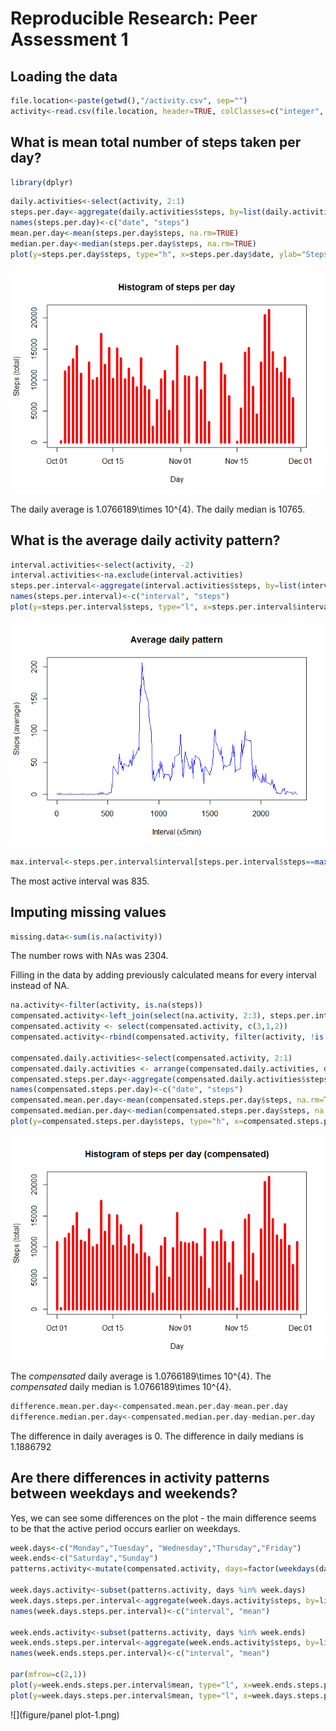 # Reproducible Research: Peer Assessment 1


## Loading the data

```r
file.location<-paste(getwd(),"/activity.csv", sep="")
activity<-read.csv(file.location, header=TRUE, colClasses=c("integer", "Date", "integer"))
```

## What is mean total number of steps taken per day?


```r
library(dplyr)
```


```r
daily.activities<-select(activity, 2:1)
steps.per.day<-aggregate(daily.activities$steps, by=list(daily.activities$date), FUN=sum)
names(steps.per.day)<-c("date", "steps")
mean.per.day<-mean(steps.per.day$steps, na.rm=TRUE)
median.per.day<-median(steps.per.day$steps, na.rm=TRUE)
plot(y=steps.per.day$steps, type="h", x=steps.per.day$date, ylab="Steps (total)", xlab="Day", lwd=5, col="red", main="Histogram of steps per day")
```

![](figure/unnamed-chunk-3-1.png) 

The daily average is 1.0766189\times 10^{4}. 
The daily median is 10765.  


## What is the average daily activity pattern?


```r
interval.activities<-select(activity, -2)
interval.activities<-na.exclude(interval.activities)
steps.per.interval<-aggregate(interval.activities$steps, by=list(interval.activities$interval), FUN=mean)
names(steps.per.interval)<-c("interval", "steps")
plot(y=steps.per.interval$steps, type="l", x=steps.per.interval$interval, ylab="Steps (average)", xlab="Interval (x5min)", lwd=1, col="blue", main="Average daily pattern")
```

![](figure/unnamed-chunk-4-1.png) 

```r
max.interval<-steps.per.interval$interval[steps.per.interval$steps==max(steps.per.interval$steps)]
```

The most active interval was 835.

## Imputing missing values


```r
missing.data<-sum(is.na(activity))
```
The number rows with NAs was 2304.


Filling in the data by adding previously calculated means for every interval instead of NA.

```r
na.activity<-filter(activity, is.na(steps))
compensated.activity<-left_join(select(na.activity, 2:3), steps.per.interval, by="interval")
compensated.activity <- select(compensated.activity, c(3,1,2)) 
compensated.activity<-rbind(compensated.activity, filter(activity, !is.na(steps)))

compensated.daily.activities<-select(compensated.activity, 2:1)
compensated.daily.activities <- arrange(compensated.daily.activities, date)
compensated.steps.per.day<-aggregate(compensated.daily.activities$steps, by=list(daily.activities$date), FUN=sum)
names(compensated.steps.per.day)<-c("date", "steps")
compensated.mean.per.day<-mean(compensated.steps.per.day$steps, na.rm=TRUE)
compensated.median.per.day<-median(compensated.steps.per.day$steps, na.rm=TRUE)
plot(y=compensated.steps.per.day$steps, type="h", x=compensated.steps.per.day$date, ylab="Steps (total)", xlab="Day", lwd=5, col="red", main="Histogram of steps per day (compensated)")
```

![](figure/unnamed-chunk-6-1.png) 

The *compensated* daily average is 1.0766189\times 10^{4}. The *compensated* daily median is 1.0766189\times 10^{4}.


```r
difference.mean.per.day<-compensated.mean.per.day-mean.per.day
difference.median.per.day<-compensated.median.per.day-median.per.day
```

The difference in daily averages is 0.
The difference in daily medians is 1.1886792

## Are there differences in activity patterns between weekdays and weekends?
Yes, we can see some differences on the plot - the main difference seems to be that the active period occurs earlier on weekdays.

```r
week.days<-c("Monday","Tuesday", "Wednesday","Thursday","Friday")
week.ends<-c("Saturday","Sunday")
patterns.activity<-mutate(compensated.activity, days=factor(weekdays(date)))

week.days.activity<-subset(patterns.activity, days %in% week.days)
week.days.steps.per.interval<-aggregate(week.days.activity$steps, by=list(week.days.activity$interval), FUN=mean)
names(week.days.steps.per.interval)<-c("interval", "mean")

week.ends.activity<-subset(patterns.activity, days %in% week.ends)
week.ends.steps.per.interval<-aggregate(week.ends.activity$steps, by=list(week.ends.activity$interval), FUN=mean)
names(week.ends.steps.per.interval)<-c("interval", "mean")

par(mfrow=c(2,1))
plot(y=week.ends.steps.per.interval$mean, type="l", x=week.ends.steps.per.interval$interval, ylab="Steps (average)", xlab="Interval (x5min)", lwd=1, col="blue", main="weekend")
plot(y=week.days.steps.per.interval$mean, type="l", x=week.days.steps.per.interval$interval, ylab="Steps (average)", xlab="Interval (x5min)", lwd=1, col="green", main="weekday")
```

![](figure/panel plot-1.png) 

